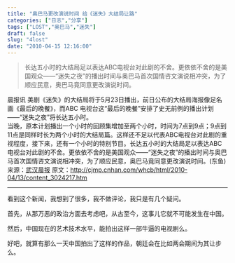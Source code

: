 ```yaml
---
title: "奥巴马更改演说时间 给《迷失》大结局让路"
categories: ["日志","分享"]
tags: ["LOST","奥巴马","迷失"]
draft: false
slug: "4lost"
date: "2010-04-15 12:16:00"
---
```


<blockquote><p>长达五小时的大结局足以表达ABC电视台对此剧的不舍。更依依不舍的是美国观众——“迷失之夜”的播出时间与奥巴马首次国情咨文演说相冲突，为了顺应民意，奥巴马竟同意更改演说时间。</p>
</blockquote>
<div id="_mcePaste">晨报讯 美剧《迷失》的大结局将于5月23日播出，前日公布的大结局海报像足名画《最后的晚餐》，而ABC 电视台这“最后的晚餐”安排了史无前例的播出计划——“迷失之夜”将长达五小时。</div>
<div id="_mcePaste">当晚，原本计划播出一个小时的回顾集增加至两个小时，时间为7点到9点；9点到11点是同样时长为两个小时的大结局篇。这样还不足以代表ABC电视台对此剧的重视程度，接下来，还有一个小时的特别节目。长达五小时的大结局足以表达ABC电视台对此剧的不舍。更依依不舍的是美国观众——“迷失之夜”的播出时间与奥巴马首次国情咨文演说相冲突，为了顺应民意，奥巴马竟同意更改演说时间。(东鱼)</div>

<div>来源：<a href="http://cjmp.cnhan.com/whcb/html/2010-04/13/content_3024217.htm" target="_blank">武汉晨报</a> 原文：<a href="http://cjmp.cnhan.com/whcb/html/2010-04/13/content_3024217.htm" target="_blank">http://cjmp.cnhan.com/whcb/html/2010-04/13/content_3024217.htm</a></div>
<hr>
<p>看到这个新闻，我想到了很多，我不做评论，我只是有几个疑问。</p>
<p>首先，从那万恶的政治方面去考虑吧，从古至今，这事儿它就不可能发生在中国。</p>
<p>然后，中国现在的艺术技术水平，能拍出这样一部牛逼的电视剧么。</p>
<p>好吧，就算有那么一天中国拍出了这样的作品，朝廷会在比如两会期间为其让步么。</p>
